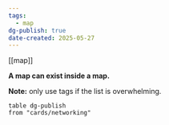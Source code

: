 ```yaml
---
tags:
  - map
dg-publish: true
date-created: 2025-05-27
---
```

[[map]]

**A map can exist inside a map.**

**Note:** only use tags if the list is overwhelming.
```dataview
table dg-publish
from "cards/networking"
```
